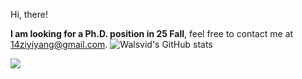 Hi, there!

**I am looking for a Ph.D. position in 25 Fall**, feel free to contact me at 14ziyiyang@gmail.com.
![Walsvid's GitHub stats](https://github-readme-stats-one-bice.vercel.app/api?username=ingra14m&show_icons=true&include_all_commits=true&count_private=true&role=OWNER,ORGANIZATION_MEMBER,COLLABORATOR)

![](https://komarev.com/ghpvc/?username=ingra14m)

<!-- 
**ingra14m/ingra14m** is a ✨ _special_ ✨ repository because its `README.md` (this file) appears on your GitHub profile.

Here are some ideas to get you started:

- 🔭 I’m currently working on ...
- 🌱 I’m currently learning ...
- 👯 I’m looking to collaborate on ...
- 🤔 I’m looking for help with ...
- 💬 Ask me about ...
- 📫 How to reach me: ...
- 😄 Pronouns: ...
- ⚡ Fun fact: ...
-->
